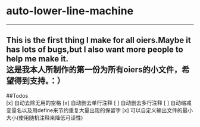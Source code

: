 # auto-lower-line-machine  
---------------------------------
This is the first thing I make for all oiers.Maybe it has lots of bugs,but I also want more people to help me make it.  
这是我本人所制作的第一份为所有oiers的小文件，希望得到支持。：）  
------------------------------
##Todos  
[x] 自动去除无用的空格
[x] 自动删去单行注释
[ ] 自动删去多行注释
[ ] 自动缩减变量名以及用define来节约重复大量出现的保留字
[x] 可以自定义输出文件的最小大小(使用随机注释来降低可读性)
